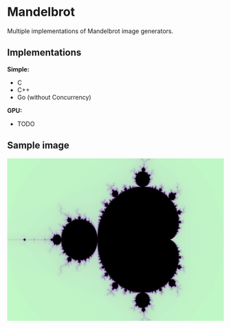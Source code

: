 # Mandelbrot
Multiple implementations of Mandelbrot image generators.

## Implementations

**Simple:**
- C
- C++
- Go (without Concurrency)

**GPU:**
- TODO

## Sample image
![Mandelbrot Set](https://github.com/NHollmann/Mandelbrot/blob/master/mandelbrot.png)
